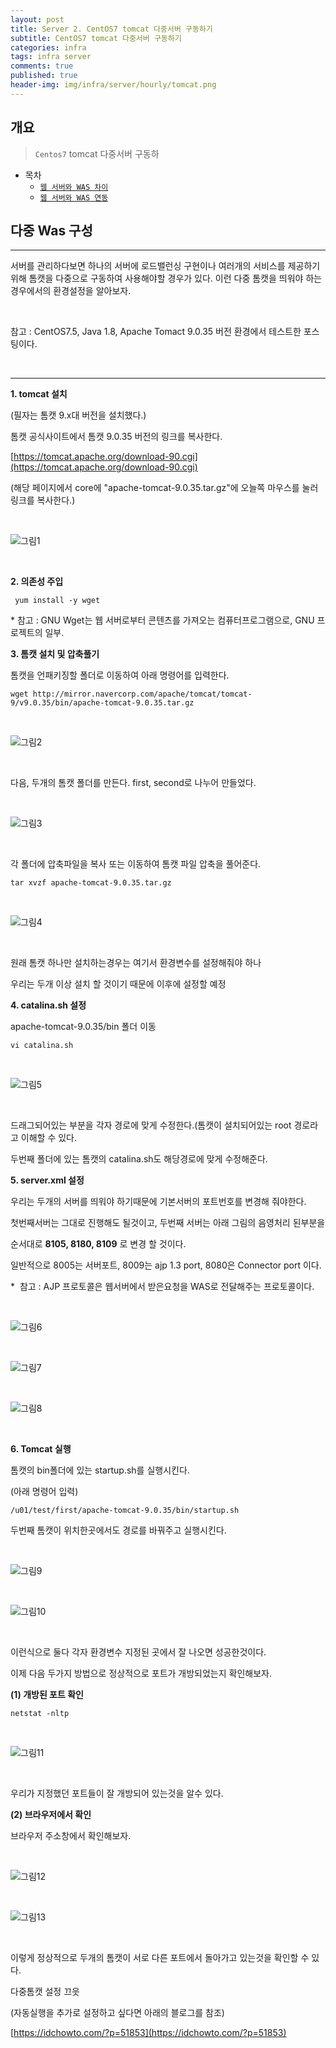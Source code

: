 ```yaml
---
layout: post
title: Server 2. CentOS7 tomcat 다중서버 구동하기
subtitle: CentOS7 tomcat 다중서버 구동하기
categories: infra
tags: infra server
comments: true
published: true
header-img: img/infra/server/hourly/tomcat.png
---
```


## 개요
> `Centos7` tomcat 다중서버 구동하
  
- 목차
	- [`웹 서버와 WAS 차이`](#웹-서버와-wasweb-application-server)
	- [`웹 서버와 WAS 연동`](#웹-서버와-was-연동)
  
## 다중 Was 구성
---
서버를 관리하다보면 하나의 서버에 로드밸런싱 구현이나 여러개의 서비스를 제공하기 위해 톰캣을 다중으로 구동하여 사용해야할 경우가 있다. 
이런 다중 톰캣을 띄워야 하는 경우에서의 환경설정을 알아보자.

<br>





참고 : CentOS7.5, Java 1.8, Apache Tomact 9.0.35 버전 환경에서 테스트한 포스팅이다.

<br>


---

**1. tomcat 설치**

(필자는 톰캣 9.x대 버전을 설치했다.)

톰캣 공식사이트에서 톰캣 9.0.35 버전의 링크를 복사한다.

[https://tomcat.apache.org/download-90.cgi](https://tomcat.apache.org/download-90.cgi)

(해당 페이지에서 core에 "apache-tomcat-9.0.35.tar.gz"에 오늘쪽 마우스를 눌러 링크를 복사한다.)

<br>

![그림1](/assets/img/infra/server/multi/1.png)

<br>

**2. 의존성 주입**

```
 yum install -y wget   
```

\* 참고 : GNU Wget는 웹  서버로부터  콘텐츠를  가져오는  컴퓨터프로그램으로, GNU 프로젝트의  일부. 

**3. 톰캣 설치 및 압축풀기**

톰캣을 언패키징할 폴더로 이동하여 아래 명령어를 입력한다.

```
wget http://mirror.navercorp.com/apache/tomcat/tomcat-9/v9.0.35/bin/apache-tomcat-9.0.35.tar.gz
```

<br>

![그림2](/assets/img/infra/server/multi/2.png)

<br>

다음, 두개의 톰캣 폴더를 만든다. first, second로 나누어 만들었다.

<br>

![그림3](/assets/img/infra/server/multi/3.png)

<br>

각 폴더에 압축파일을 복사 또는 이동하여 톰캣 파일 압축을 풀어준다.

```
tar xvzf apache-tomcat-9.0.35.tar.gz
```

<br>

![그림4](/assets/img/infra/server/multi/4.png)

<br>

원래 톰캣 하나만 설치하는경우는 여기서 환경변수를 설정해줘야 하나

우리는 두개 이상 설치 할 것이기 때문에 이후에 설정할 예정

**4\. catalina.sh 설정**

apache-tomcat-9.0.35/bin 폴더 이동

```
vi catalina.sh
```

<br>

![그림5](/assets/img/infra/server/multi/5.png)

<br>

드래그되어있는 부분을 각자 경로에 맞게 수정한다.(톰캣이 설치되어있는 root 경로라고 이해할 수 있다.

두번째 폴더에 있는 톰캣의 catalina.sh도 해당경로에 맞게 수정해준다.

**5\. server.xml 설정**

우리는 두개의 서버를 띄워야 하기때문에 기본서버의 포트번호를 변경해 줘야한다.

첫번째서버는 그대로 진행해도 될것이고, 두번째 서버는 아래 그림의 음영처리 된부분을

순서대로 **8105, 8180, 8109** 로 변경 할 것이다.

일반적으로 8005는 서버포트, 8009는 ajp 1.3 port, 8080은 Connector port 이다.

\*  참고 : AJP 프로토콜은 웹서버에서 받은요청을 WAS로 전달해주는 프로토콜이다.

<br>

![그림6](/assets/img/infra/server/multi/6.png)

<br>

![그림7](/assets/img/infra/server/multi/7.png)

<br>

![그림8](/assets/img/infra/server/multi/8.png)

<br>


**6\. Tomcat 실행**

톰캣의 bin폴더에 있는 startup.sh를 실행시킨다. 

(아래 명령어 입력)

```
/u01/test/first/apache-tomcat-9.0.35/bin/startup.sh
```

두번째 톰캣이 위치한곳에서도 경로를 바꿔주고 실행시킨다.

<br>

![그림9](/assets/img/infra/server/multi/9.png)

<br>

![그림10](/assets/img/infra/server/multi/10.png)

<br>

이런식으로 둘다 각자 환경변수 지정된 곳에서 잘 나오면 성공한것이다.

이제 다음 두가지 방법으로 정상적으로 포트가 개방되었는지 확인해보자.

**(1) 개방된 포트 확인**

```
netstat -nltp
```

<br>

![그림11](/assets/img/infra/server/multi/11.png)

<br>

우리가 지정했던 포트들이 잘 개방되어 있는것을 알수 있다.

**(2) 브라우저에서 확인**

브라우저 주소창에서 확인해보자.

<br>

![그림12](/assets/img/infra/server/multi/12.png)

<br>

![그림13](/assets/img/infra/server/multi/13.png)

<br>

이렇게 정상적으로 두개의 톰캣이 서로 다른 포트에서 돌아가고 있는것을 확인할 수 있다.

다중톰캣 설정 끄읏

(자동실행을 추가로 설정하고 싶다면 아래의 블로그를 참조)

[https://idchowto.com/?p=51853](https://idchowto.com/?p=51853)